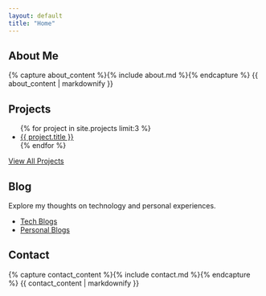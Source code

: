 ```yaml
---
layout: default
title: "Home"
---
```


<div class="container">

  <section id="about" class="card">
      <h2>About Me</h2>
          {% capture about_content %}{% include about.md %}{% endcapture %}
          {{ about_content | markdownify }}
  </section>

  <section id="projects" class="card">
      <h2>Projects</h2>
          <ul>
              {% for project in site.projects limit:3 %}
                  <li><a href="{{ project.url }}">{{ project.title }}</a></li>
              {% endfor %}
          </ul>
      <p><a href="/projects">View All Projects</a></p>
  </section>

  <section id="blog" class="card">
      <h2>Blog</h2>
      <p>Explore my thoughts on technology and personal experiences.</p>
      <ul>
          <li><a href="blog/tech">Tech Blogs</a></li>
          <li><a href="blog/personal">Personal Blogs</a></li>
      </ul>
  </section>

  <section id="contact" class="card">
      <h2>Contact</h2>
          {% capture contact_content %}{% include contact.md %}{% endcapture %}
          {{ contact_content | markdownify }}
  </section>

</div>

